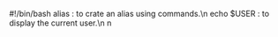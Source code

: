 #!/bin/bash
alias : to crate an alias using commands.\n echo $USER : to display the current user.\n n
